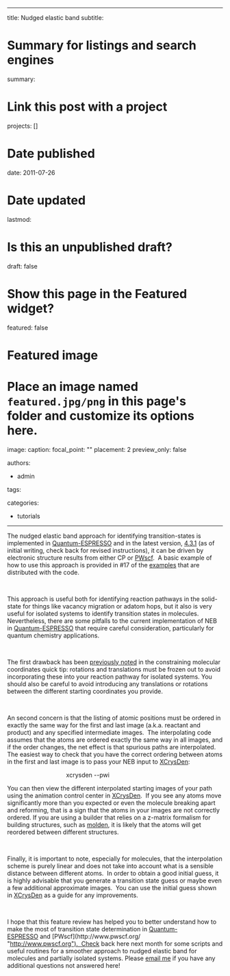 
---
title: Nudged elastic band
subtitle: 

# Summary for listings and search engines
summary: 

# Link this post with a project
projects: []

# Date published
date: 2011-07-26

# Date updated
lastmod: 

# Is this an unpublished draft?
draft: false

# Show this page in the Featured widget?
featured: false

# Featured image
# Place an image named `featured.jpg/png` in this page's folder and customize its options here.
image:
  caption: 
  focal_point: ""
  placement: 2
  preview_only: false

authors:
- admin

tags:

categories:
- tutorials

---
The nudged elastic band approach for identifying transition-states is implemented in [Quantum-ESPRESSO](http://quantum-espresso.org/ "http://quantum-espresso.org") and in the latest version, [4.3.1](http://qe-forge.org/frs/?group_id=10 "http://qe-forge.org/frs/?group_id=10") (as of initial writing, check back for revised instructions), it can be driven by electronic structure results from either CP or [PWscf](http://www.pwscf.org/ "http://www.pwscf.org").  A basic example of how to use this approach is provided in #17 of the [examples](http://qe-forge.org/frs/?group_id=10 "http://qe-forge.org/frs/?group_id=10") that are distributed with the code.


 


This approach is useful both for identifying reaction pathways in the solid-state for things like vacancy migration or adatom hops, but it also is very useful for isolated systems to identify transition states in molecules.  Nevertheless, there are some pitfalls to the current implementation of NEB in [Quantum-ESPRESSO](http://www.quantum-espresso.org/ "http://www.quantum-espresso.org") that require careful consideration, particularly for quantum chemistry applications.


 


The first drawback has been [previously noted](quick-tip-constraining-molecular-coordinates "Constraining molecular coordinates") in the constraining molecular coordinates quick tip: rotations and translations must be frozen out to avoid incorporating these into your reaction pathway for isolated systems. You should also be careful to avoid introducing any translations or rotations between the different starting coordinates you provide.


 


An second concern is that the listing of atomic positions must be ordered in exactly the same way for the first and last image (a.k.a. reactant and product) and any specified intermediate images.  The interpolating code assumes that the atoms are ordered exactly the same way in all images, and if the order changes, the net effect is that spurious paths are interpolated.  The easiest way to check that you have the correct ordering between atoms in the first and last image is to pass your NEB input to [XCrysDen](http://www.xcrysden.org/ "http://www.xcrysden.org"):


                                   xcrysden --pwi <inputfile>


You can then view the different interpolated starting images of your path using the animation control center in [XCrysDen](http://www.xcrysden.org/ "http://www.xcrysden.org").  If you see any atoms move significantly more than you expected or even the molecule breaking apart and reforming, that is a sign that the atoms in your images are not correctly ordered. If you are using a builder that relies on a z-matrix formalism for building structures, such as [molden](http://www.cmbi.ru.nl/molden/ "http://www.cmbi.ru.nl/molden/"), it is likely that the atoms will get reordered between different structures.  


 


Finally, it is important to note, especially for molecules, that the interpolation scheme is purely linear and does not take into account what is a sensible distance between different atoms.  In order to obtain a good initial guess, it is highly advisable that you generate a transition state guess or maybe even a few additional approximate images.  You can use the initial guess shown in [XCrysDen](http://www.xcrysden.org/ "http://www.xcrysden.org") as a guide for any improvements. 


 


I hope that this feature review has helped you to better understand how to make the most of transition state determination in [Quantum-ESPRESSO](http://www.quantum-espresso.org/ "http://www.quantum-espresso.org") and [PWscf](http://www.pwscf.org/ "http://www.pwscf.org").  Check back here next month for some scripts and useful routines for a smoother approach to nudged elastic band for molecules and partially isolated systems. Please [email me](mailto:hjkulikATmitDOTedu?subject=Questions%20about%20nudged%20elastic%20band%20review "mailto:hjkulikATmitDOTedu?subject=Questions about nudged elastic band review") if you have any additional questions not answered here!


